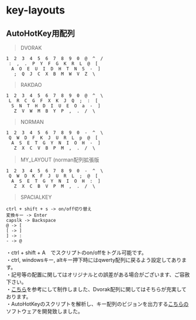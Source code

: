 # key-layouts
## AutoHotKey用配列
>DVORAK

    1  2  3  4  5  6  7  8  9  0  @  ^  /  
     :  ,  .  P  Y  F  G  K  R  L  @  [  
      A  O  E  U  I  D  H  T  N  S  -  ]  
       ;  Q  J  C  X  B  M  W  V  Z  \

>RAKDAO

    1  2  3  4  5  6  7  8  9  0  @  ^  \  
     L  R  C  G  F  X  K  J  Q  ;  :  [  
      S  N  T  H  D  I  U  E  O  a  -  ]  
       Z  V  W  M  B  Y  P  ,  .  /  \


>NORMAN

    1  2  3  4  5  6  7  8  9  0  -  ^  \  
     Q  W  D  F  K  J  U  R  L  p  @  [  
      A  S  E  T  G  Y  N  I  O  H  -  ]  
       Z  X  C  V  B  P  M  ,  .  /  \

>MY_LAYOUT (norman配列拡張版

    1  2  3  4  5  6  7  8  9  0  -  ^  \
     Q  W  D  K  F  J  U  R  L  ;  @  [
      A  S  E  T  G  Y  N  I  O  H  :  ]
       Z  X  C  B  V  P  M  ,  .  /  \

>SPACIALKEY

    ctrl + shift + s -> on/off切り替え
    変換キー -> Enter
    capslk -> Backspace
    @ -> [
    [ -> ]
    ] -> :
    - -> @

・ctrl + shift + A　でスクリプトのon/offをトグル可能です。  
・ctrl, windowsキー, altキー押下時にはqwerty配列に戻るよう設定してあります。   
・記号等の配置に関してはオリジナルとの誤差がある場合がございます、ご容赦下さい。  
・[こちら](https://github.com/snowlt23/dvorak-ahk)を参考にして制作しました、Dvorak配列に関してはそちらが充実しております。  
・AutoHotKeyのスクリプトを解析し、キー配列のビジョンを出力する[こちらの](https://github.com/yudai-uehara/AhkViewer)ソフトウェアを開発致しました。
